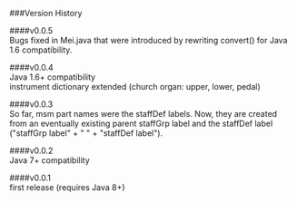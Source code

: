 ###Version History

####v0.0.5<br>
Bugs fixed in Mei.java that were introduced by rewriting convert() for Java 1.6 compatibility.

####v0.0.4<br>
Java 1.6+ compatibility<br>
instrument dictionary extended (church organ: upper, lower, pedal)

####v0.0.3<br>
So far, msm part names were the staffDef labels. Now, they are created from an eventually existing parent staffGrp label and the staffDef label ("staffGrp label" + " " + "staffDef label").

####v0.0.2<br>
Java 7+ compatibility

####v0.0.1<br>
first release (requires Java 8+)
